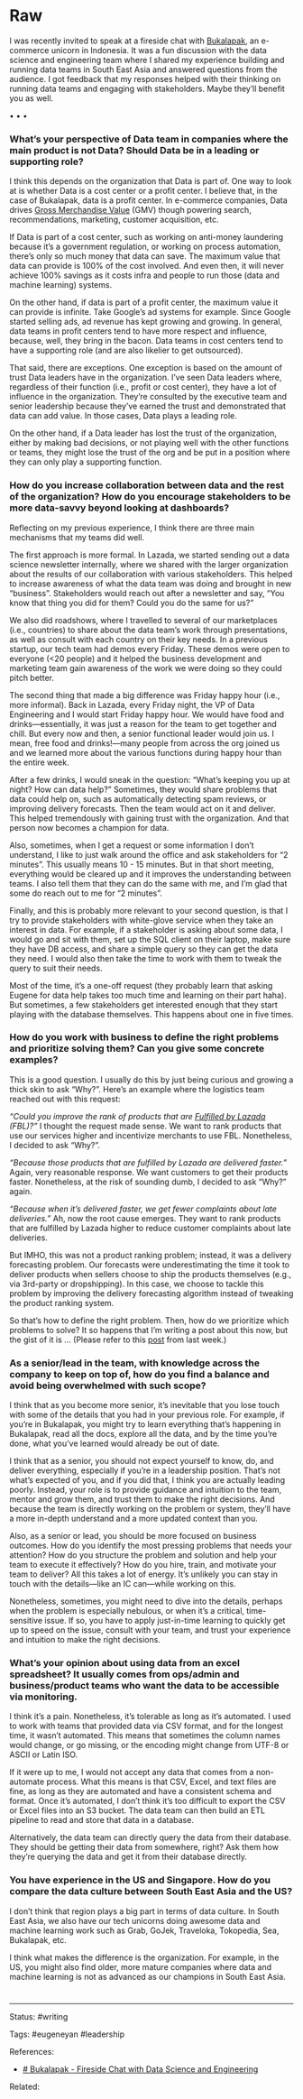 # Raw

I was recently invited to speak at a fireside chat with [Bukalapak](https://en.wikipedia.org/wiki/Bukalapak), an e-commerce unicorn in Indonesia. It was a fun discussion with the data science and engineering team where I shared my experience building and running data teams in South East Asia and answered questions from the audience. I got feedback that my responses helped with their thinking on running data teams and engaging with stakeholders. Maybe they’ll benefit you as well.

• • •

### **What’s your perspective of Data team in companies where the main product is not Data? Should Data be in a leading or supporting role?**[](https://eugeneyan.com/speaking/bukalapak-fireside/#whats-your-perspective-of-data-team-in-companies-where-the-main-product-is-not-data-should-data-be-in-a-leading-or-supporting-role)

I think this depends on the organization that Data is part of. One way to look at is whether Data is a cost center or a profit center. I believe that, in the case of Bukalapak, data is a profit center. In e-commerce companies, Data drives [Gross Merchandise Value](https://en.wikipedia.org/wiki/Gross_merchandise_volume) (GMV) though powering search, recommendations, marketing, customer acquisition, etc.

If Data is part of a cost center, such as working on anti-money laundering because it’s a government regulation, or working on process automation, there’s only so much money that data can save. The maximum value that data can provide is 100% of the cost involved. And even then, it will never achieve 100% savings as it costs infra and people to run those (data and machine learning) systems.

On the other hand, if data is part of a profit center, the maximum value it can provide is infinite. Take Google’s ad systems for example. Since Google started selling ads, ad revenue has kept growing and growing. In general, data teams in profit centers tend to have more respect and influence, because, well, they bring in the bacon. Data teams in cost centers tend to have a supporting role (and are also likelier to get outsourced).

That said, there are exceptions. One exception is based on the amount of trust Data leaders have in the organization. I’ve seen Data leaders where, regardless of their function (i.e., profit or cost center), they have a lot of influence in the organization. They’re consulted by the executive team and senior leadership because they’ve earned the trust and demonstrated that data can add value. In those cases, Data plays a leading role.

On the other hand, if a Data leader has lost the trust of the organization, either by making bad decisions, or not playing well with the other functions or teams, they might lose the trust of the org and be put in a position where they can only play a supporting function.

### **How do you increase collaboration between data and the rest of the organization? How do you encourage stakeholders to be more data-savvy beyond looking at dashboards?**[](https://eugeneyan.com/speaking/bukalapak-fireside/#how-do-you-increase-collaboration-between-data-and-the-rest-of-the-organization-how-do-you-encourage-stakeholders-to-be-more-data-savvy-beyond-looking-at-dashboards)

Reflecting on my previous experience, I think there are three main mechanisms that my teams did well.

The first approach is more formal. In Lazada, we started sending out a data science newsletter internally, where we shared with the larger organization about the results of our collaboration with various stakeholders. This helped to increase awareness of what the data team was doing and brought in new “business”. Stakeholders would reach out after a newsletter and say, “You know that thing you did for them? Could you do the same for us?”

We also did roadshows, where I travelled to several of our marketplaces (i.e., countries) to share about the data team’s work through presentations, as well as consult with each country on their key needs. In a previous startup, our tech team had demos every Friday. These demos were open to everyone (<20 people) and it helped the business development and marketing team gain awareness of the work we were doing so they could pitch better.

The second thing that made a big difference was Friday happy hour (i.e., more informal). Back in Lazada, every Friday night, the VP of Data Engineering and I would start Friday happy hour. We would have food and drinks—essentially, it was just a reason for the team to get together and chill. But every now and then, a senior functional leader would join us. I mean, free food and drinks!—many people from across the org joined us and we learned more about the various functions during happy hour than the entire week.

After a few drinks, I would sneak in the question: “What’s keeping you up at night? How can data help?” Sometimes, they would share problems that data could help on, such as automatically detecting spam reviews, or improving delivery forecasts. Then the team would act on it and deliver. This helped tremendously with gaining trust with the organization. And that person now becomes a champion for data.

Also, sometimes, when I get a request or some information I don’t understand, I like to just walk around the office and ask stakeholders for “2 minutes”. This usually means 10 - 15 minutes. But in that short meeting, everything would be cleared up and it improves the understanding between teams. I also tell them that they can do the same with me, and I’m glad that some do reach out to me for “2 minutes”.

Finally, and this is probably more relevant to your second question, is that I try to provide stakeholders with white-glove service when they take an interest in data. For example, if a stakeholder is asking about some data, I would go and sit with them, set up the SQL client on their laptop, make sure they have DB access, and share a simple query so they can get the data they need. I would also then take the time to work with them to tweak the query to suit their needs.

Most of the time, it’s a one-off request (they probably learn that asking Eugene for data help takes too much time and learning on their part haha). But sometimes, a few stakeholders get interested enough that they start playing with the database themselves. This happens about one in five times.

### **How do you work with business to define the right problems and prioritize solving them? Can you give some concrete examples?**[](https://eugeneyan.com/speaking/bukalapak-fireside/#how-do-you-work-with-business-to-define-the-right-problems-and-prioritize-solving-them-can-you-give-some-concrete-examples)

This is a good question. I usually do this by just being curious and growing a thick skin to ask “Why?”. Here’s an example where the logistics team reached out with this request:

_“Could you improve the rank of products that are [Fulfilled by Lazada](https://www.lazada.sg/helpcenter/about-fulfilled-by-lazada-fbl-products-4021.html) (FBL)?”_ I thought the request made sense. We want to rank products that use our services higher and incentivize merchants to use FBL. Nonetheless, I decided to ask “Why?”.

_“Because those products that are fulfilled by Lazada are delivered faster.”_ Again, very reasonable response. We want customers to get their products faster. Nonetheless, at the risk of sounding dumb, I decided to ask “Why?” again.

_“Because when it’s delivered faster, we get fewer complaints about late deliveries.”_ Ah, now the root cause emerges. They want to rank products that are fulfilled by Lazada higher to reduce customer complaints about late deliveries.

But IMHO, this was not a product ranking problem; instead, it was a delivery forecasting problem. Our forecasts were underestimating the time it took to deliver products when sellers choose to ship the products themselves (e.g., via 3rd-party or dropshipping). In this case, we choose to tackle this problem by improving the delivery forecasting algorithm instead of tweaking the product ranking system.

So that’s how to define the right problem. Then, how do we prioritize which problems to solve? It so happens that I’m writing a post about this now, but the gist of it is … (Please refer to this [post](https://eugeneyan.com/writing/how-to-choose-problems/) from last week.)

### **As a senior/lead in the team, with knowledge across the company to keep on top of, how do you find a balance and avoid being overwhelmed with such scope?**[](https://eugeneyan.com/speaking/bukalapak-fireside/#as-a-seniorlead-in-the-team-with-knowledge-across-the-company-to-keep-on-top-of-how-do-you-find-a-balance-and-avoid-being-overwhelmed-with-such-scope)

I think that as you become more senior, it’s inevitable that you lose touch with some of the details that you had in your previous role. For example, if you’re in Bukalapak, you might try to learn everything that’s happening in Bukalapak, read all the docs, explore all the data, and by the time you’re done, what you’ve learned would already be out of date.

I think that as a senior, you should not expect yourself to know, do, and deliver everything, especially if you’re in a leadership position. That’s not what’s expected of you, and if you did that, I think you are actually leading poorly. Instead, your role is to provide guidance and intuition to the team, mentor and grow them, and trust them to make the right decisions. And because the team is directly working on the problem or system, they’ll have a more in-depth understand and a more updated context than you.

Also, as a senior or lead, you should be more focused on business outcomes. How do you identify the most pressing problems that needs your attention? How do you structure the problem and solution and help your team to execute it effectively? How do you hire, train, and motivate your team to deliver? All this takes a lot of energy. It’s unlikely you can stay in touch with the details—like an IC can—while working on this.

Nonetheless, sometimes, you might need to dive into the details, perhaps when the problem is especially nebulous, or when it’s a critical, time-sensitive issue. If so, you have to apply just-in-time learning to quickly get up to speed on the issue, consult with your team, and trust your experience and intuition to make the right decisions.

### **What’s your opinion about using data from an excel spreadsheet? It usually comes from ops/admin and business/product teams who want the data to be accessible via monitoring.**[](https://eugeneyan.com/speaking/bukalapak-fireside/#whats-your-opinion-about-using-data-from-an-excel-spreadsheet-it-usually-comes-from-opsadmin-and-businessproduct-teams-who-want-the-data-to-be-accessible-via-monitoring)

I think it’s a pain. Nonetheless, it’s tolerable as long as it’s automated. I used to work with teams that provided data via CSV format, and for the longest time, it wasn’t automated. This means that sometimes the column names would change, or go missing, or the encoding might change from UTF-8 or ASCII or Latin ISO.

If it were up to me, I would not accept any data that comes from a non-automate process. What this means is that CSV, Excel, and text files are fine, as long as they are automated and have a consistent schema and format. Once it’s automated, I don’t think it’s too difficult to export the CSV or Excel files into an S3 bucket. The data team can then build an ETL pipeline to read and store that data in a database.

Alternatively, the data team can directly query the data from their database. They should be getting their data from somewhere, right? Ask them how they’re querying the data and get it from their database directly.

### **You have experience in the US and Singapore. How do you compare the data culture between South East Asia and the US?**[](https://eugeneyan.com/speaking/bukalapak-fireside/#you-have-experience-in-the-us-and-singapore-how-do-you-compare-the-data-culture-between-south-east-asia-and-the-us)

I don’t think that region plays a big part in terms of data culture. In South East Asia, we also have our tech unicorns doing awesome data and machine learning work such as Grab, GoJek, Traveloka, Tokopedia, Sea, Bukalapak, etc.

I think what makes the difference is the organization. For example, in the US, you might also find older, more mature companies where data and machine learning is not as advanced as our champions in South East Asia.


#



# 

---
Status: #writing

Tags: #eugeneyan #leadership 

References:
- [# Bukalapak - Fireside Chat with Data Science and Engineering](https://eugeneyan.com/speaking/bukalapak-fireside/)

Related:
